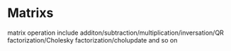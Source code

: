 # Matrixs
matrix operation include additon/subtraction/multiplication/inversation/QR factorization/Cholesky factorization/cholupdate and so on
